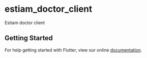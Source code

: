 # estiam_doctor_client

Estiam doctor client

## Getting Started

For help getting started with Flutter, view our online
[documentation](https://flutter.io/).
